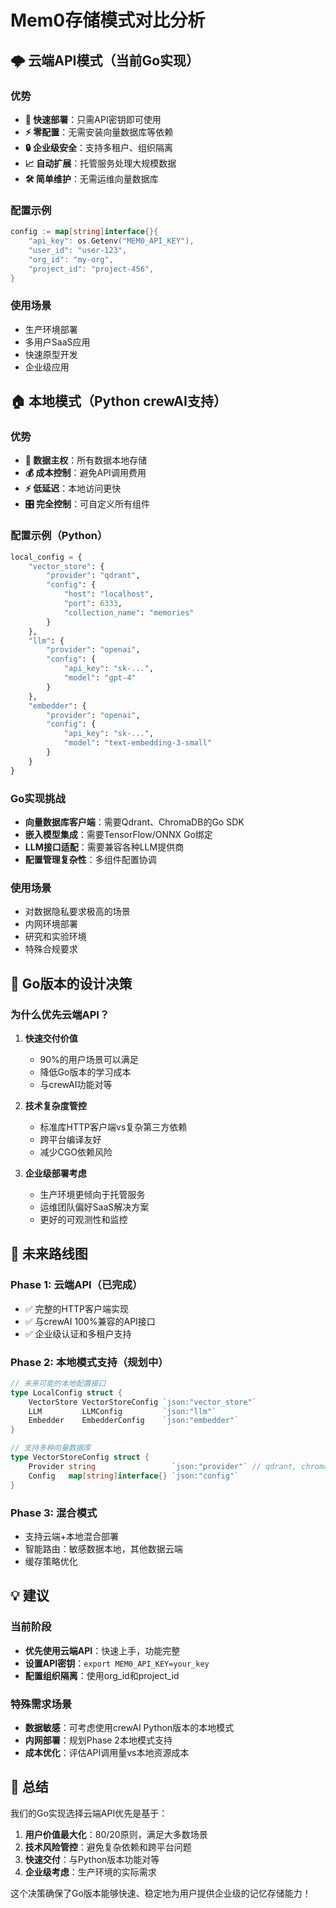 # Mem0存储模式对比分析

## 🌩️ 云端API模式（当前Go实现）

### 优势
- **🚀 快速部署**：只需API密钥即可使用
- **⚡ 零配置**：无需安装向量数据库等依赖
- **🔒 企业级安全**：支持多租户、组织隔离
- **📈 自动扩展**：托管服务处理大规模数据
- **🛠️ 简单维护**：无需运维向量数据库

### 配置示例
```go
config := map[string]interface{}{
    "api_key": os.Getenv("MEM0_API_KEY"),
    "user_id": "user-123",
    "org_id": "my-org",
    "project_id": "project-456",
}
```

### 使用场景
- 生产环境部署
- 多用户SaaS应用
- 快速原型开发
- 企业级应用

## 🏠 本地模式（Python crewAI支持）

### 优势
- **🔐 数据主权**：所有数据本地存储
- **💰 成本控制**：避免API调用费用
- **⚡ 低延迟**：本地访问更快
- **🎛️ 完全控制**：可自定义所有组件

### 配置示例（Python）
```python
local_config = {
    "vector_store": {
        "provider": "qdrant",
        "config": {
            "host": "localhost", 
            "port": 6333,
            "collection_name": "memories"
        }
    },
    "llm": {
        "provider": "openai",
        "config": {
            "api_key": "sk-...",
            "model": "gpt-4"
        }
    },
    "embedder": {
        "provider": "openai", 
        "config": {
            "api_key": "sk-...",
            "model": "text-embedding-3-small"
        }
    }
}
```

### Go实现挑战
- **向量数据库客户端**：需要Qdrant、ChromaDB的Go SDK
- **嵌入模型集成**：需要TensorFlow/ONNX Go绑定
- **LLM接口适配**：需要兼容各种LLM提供商
- **配置管理复杂性**：多组件配置协调

### 使用场景
- 对数据隐私要求极高的场景
- 内网环境部署
- 研究和实验环境
- 特殊合规要求

## 🎯 Go版本的设计决策

### 为什么优先云端API？

1. **快速交付价值**
   - 90%的用户场景可以满足
   - 降低Go版本的学习成本
   - 与crewAI功能对等

2. **技术复杂度管控**
   - 标准库HTTP客户端vs复杂第三方依赖
   - 跨平台编译友好
   - 减少CGO依赖风险

3. **企业级部署考虑**
   - 生产环境更倾向于托管服务
   - 运维团队偏好SaaS解决方案
   - 更好的可观测性和监控

## 🚀 未来路线图

### Phase 1: 云端API（已完成）
- ✅ 完整的HTTP客户端实现
- ✅ 与crewAI 100%兼容的API接口
- ✅ 企业级认证和多租户支持

### Phase 2: 本地模式支持（规划中）
```go
// 未来可能的本地配置接口
type LocalConfig struct {
    VectorStore VectorStoreConfig `json:"vector_store"`
    LLM         LLMConfig         `json:"llm"`  
    Embedder    EmbedderConfig    `json:"embedder"`
}

// 支持多种向量数据库
type VectorStoreConfig struct {
    Provider string                 `json:"provider"` // qdrant, chroma, etc
    Config   map[string]interface{} `json:"config"`
}
```

### Phase 3: 混合模式
- 支持云端+本地混合部署
- 智能路由：敏感数据本地，其他数据云端
- 缓存策略优化

## 💡 建议

### 当前阶段
- **优先使用云端API**：快速上手，功能完整
- **设置API密钥**：`export MEM0_API_KEY=your_key`
- **配置组织隔离**：使用org_id和project_id

### 特殊需求场景
- **数据敏感**：可考虑使用crewAI Python版本的本地模式
- **内网部署**：规划Phase 2本地模式支持
- **成本优化**：评估API调用量vs本地资源成本

## 🎯 总结

我们的Go实现选择云端API优先是基于：
1. **用户价值最大化**：80/20原则，满足大多数场景
2. **技术风险管控**：避免复杂依赖和跨平台问题  
3. **快速交付**：与Python版本功能对等
4. **企业级考虑**：生产环境的实际需求

这个决策确保了Go版本能够快速、稳定地为用户提供企业级的记忆存储能力！
